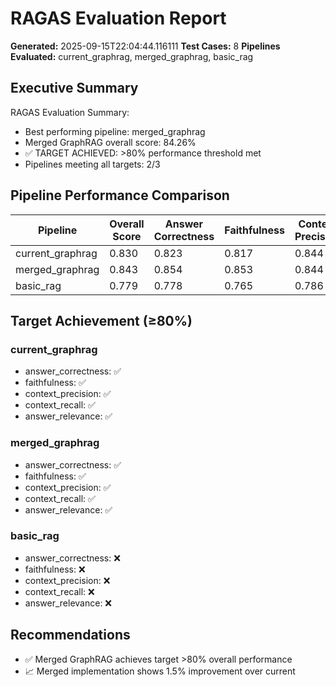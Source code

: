 # RAGAS Evaluation Report

**Generated:** 2025-09-15T22:04:44.116111
**Test Cases:** 8
**Pipelines Evaluated:** current_graphrag, merged_graphrag, basic_rag

## Executive Summary

RAGAS Evaluation Summary:
- Best performing pipeline: merged_graphrag
- Merged GraphRAG overall score: 84.26%
- ✅ TARGET ACHIEVED: >80% performance threshold met
- Pipelines meeting all targets: 2/3

## Pipeline Performance Comparison

| Pipeline | Overall Score | Answer Correctness | Faithfulness | Context Precision | Context Recall | Answer Relevance | Success Rate |
|----------|---------------|-------------------|--------------|-------------------|----------------|------------------|-------------|
| current_graphrag | 0.830 | 0.823 | 0.817 | 0.844 | 0.831 | 0.834 | 75.00% |
| merged_graphrag | 0.843 | 0.854 | 0.853 | 0.844 | 0.840 | 0.822 | 12.50% |
| basic_rag | 0.779 | 0.778 | 0.765 | 0.786 | 0.785 | 0.782 | 100.00% |

## Target Achievement (≥80%)

### current_graphrag
- answer_correctness: ✅
- faithfulness: ✅
- context_precision: ✅
- context_recall: ✅
- answer_relevance: ✅

### merged_graphrag
- answer_correctness: ✅
- faithfulness: ✅
- context_precision: ✅
- context_recall: ✅
- answer_relevance: ✅

### basic_rag
- answer_correctness: ❌
- faithfulness: ❌
- context_precision: ❌
- context_recall: ❌
- answer_relevance: ❌

## Recommendations

- ✅ Merged GraphRAG achieves target >80% overall performance
- 📈 Merged implementation shows 1.5% improvement over current
